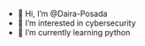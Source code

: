- 👋 Hi, I’m @Daira-Posada
- 👀 I’m interested in cybersecurity
- 🌱 I’m currently learning python

<!---
Daira-Posada/Daira-Posada is a ✨ special ✨ repository because its `README.md` (this file) appears on your GitHub profile.
You can click the Preview link to take a look at your changes.
--->
